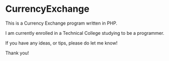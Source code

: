 # CurrencyExchange
This is a Currency Exchange program written in PHP.

I am currently enrolled in a Technical College studying to be a programmer.

If you have any ideas, or tips, please do let me know!

Thank you!